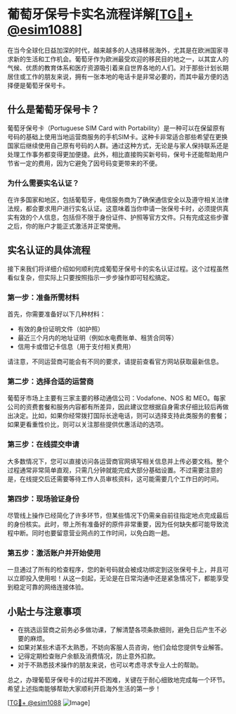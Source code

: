 # 葡萄牙保号卡实名流程详解[[TG💪+ @esim1088](https://t.me/s/esim1088)]

在当今全球化日益加深的时代，越来越多的人选择移居海外，尤其是在欧洲国家寻求新的生活和工作机会。葡萄牙作为欧洲最受欢迎的移民目的地之一，以其宜人的气候、优质的教育体系和医疗资源吸引着来自世界各地的人们。对于那些计划长期居住或工作的朋友来说，拥有一张本地的电话卡是非常必要的，而其中最方便的选择便是葡萄牙保号卡。

## 什么是葡萄牙保号卡？

葡萄牙保号卡（Portuguese SIM Card with Portability）是一种可以在保留原有号码的基础上使用当地运营商服务的手机SIM卡。这种卡非常适合那些希望在更换国家后继续使用自己原有号码的人群。通过这种方式，无论是与家人保持联系还是处理工作事务都变得更加便捷。此外，相比直接购买新号码，保号卡还能帮助用户节省一定的费用，因为它避免了因号码变更带来的不便。

### 为什么需要实名认证？

在许多国家和地区，包括葡萄牙，电信服务商为了确保通信安全以及遵守相关法律法规，都会要求用户进行实名认证。这意味着当你申请一张保号卡时，必须提供真实有效的个人信息，包括但不限于身份证件、护照等官方文件。只有完成这些步骤之后，你的账户才能正式激活并正常使用。

## 实名认证的具体流程

接下来我们将详细介绍如何顺利完成葡萄牙保号卡的实名认证过程。这个过程虽然看似复杂，但实际上只要按照指示一步步操作即可轻松搞定。

### 第一步：准备所需材料

首先，你需要准备好以下几种材料：
- 有效的身份证明文件（如护照）
- 最近三个月内的地址证明（例如水电费账单、租赁合同等）
- 信用卡或借记卡信息（用于支付相关费用）

请注意，不同运营商可能会有不同的要求，请提前查看官方网站获取最新信息。

### 第二步：选择合适的运营商

葡萄牙市场上主要有三家主要的移动通信公司：Vodafone、NOS 和 MEO。每家公司的资费套餐和服务内容都有所差异，因此建议您根据自身需求仔细比较后再做出决定。比如，如果你经常拨打国际长途电话，则可以选择支持此类服务的套餐；如果更看重性价比，则可以关注那些提供优惠活动的选项。

### 第三步：在线提交申请

大多数情况下，您可以直接访问各运营商官网填写相关信息并上传必要文档。整个过程通常非常简单直观，只需几分钟就能完成大部分基础设置。不过需要注意的是，在线提交后还需要等待工作人员审核资料，这可能需要几个工作日的时间。

### 第四步：现场验证身份

尽管线上操作已经简化了许多环节，但某些情况下仍需亲自前往指定地点完成最后的身份核实。此时，带上所有准备好的原件非常重要，因为任何缺失都可能导致流程中断。同时也要留意营业网点的工作时间，以免白跑一趟。

### 第五步：激活账户并开始使用

一旦通过了所有的检查程序，您的新号码就会被成功绑定到这张保号卡上，并且可以立即投入使用啦！从这一刻起，无论是在日常沟通中还是紧急情况下，都能享受到稳定可靠的网络连接体验。

## 小贴士与注意事项

- 在挑选运营商之前务必多做功课，了解清楚各项条款细则，避免日后产生不必要的麻烦。
- 如果对某些术语不太熟悉，不妨向客服人员咨询，他们会给您提供专业解答。
- 记得定期检查账户余额及消费情况，防止意外扣款。
- 对于不熟悉技术操作的朋友来说，也可以考虑寻求专业人士的帮助。

总之，办理葡萄牙保号卡的过程并不困难，关键在于耐心细致地完成每一个环节。希望上述指南能够帮助大家顺利开启海外生活的第一步！

[[TG💪+ @esim1088](https://t.me/s/esim1088) ![Image](https://i.postimg.cc/4NQfJmqS/Snipaste-2025-05-13-00-14-12.png)]